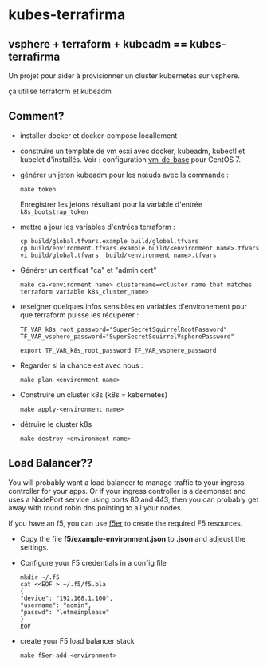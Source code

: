 # kubes-terrafirma

## vsphere + terraform + kubeadm == kubes-terrafirma

Un projet pour aider à provisionner un cluster kubernetes sur vsphere.

ça utilise terraform et kubeadm

## Comment?

* installer docker et docker-compose locallement

* construire un template de vm esxi avec docker, kubeadm, kubectl et kubelet  d'installés. Voir : configuration [vm-de-base](vm-base.md) pour CentOS 7.

* générer un jeton kubeadm pour les nœuds avec la commande :

  ```
  make token
  ```
  Enregistrer les jetons résultant pour la variable d'entrée `k8s_bootstrap_token`

* mettre à jour les variables d'entrées terraform : 

  ```
  cp build/global.tfvars.example build/global.tfvars
  cp build/environment.tfvars.example build/<environment name>.tfvars
  vi build/global.tfvars  build/<environment name>.tfvars
  ```

* Générer un certificat "ca" et "admin cert"

  ```
  make ca-<environment name> clustername=<cluster name that matches terraform variable k8s_cluster_name>
  ```
  
* reseigner quelques infos sensibles en variables d'environement pour que terraform puisse les récupérer : 

  ```
  TF_VAR_k8s_root_password="SuperSecretSquirrelRootPassword"
  TF_VAR_vsphere_password="SuperSecretSquirrelVspherePassword"

  export TF_VAR_k8s_root_password TF_VAR_vsphere_password
  ```

* Regarder si la chance est avec nous :

  ```
  make plan-<environment name>
  ```

* Construire un cluster k8s (k8s = kebernetes) 

  ```
  make apply-<environment name>
  ```

* détruire le cluster k8s

  ```
  make destroy-<environment name>
  ```

## Load Balancer??

You will probably want a load balancer to manage traffic to your ingress controller for your apps.
Or if your ingress controller is a daemonset and uses a NodePort service using ports 80 and 443, then you can probably get away with round robin dns pointing to all your nodes.

If you have an f5, you can use [f5er](https://github.com/pr8kerl/f5er) to create the required F5 resources.

* Copy the file **f5/example-environment.json** to **<envirnment>.json** and adjeust the settings.

* Configure your F5 credentials in a config file

  ```
  mkdir ~/.f5
  cat <<EOF > ~/.f5/f5.bla 
  {
  "device": "192.168.1.100",
  "username": "admin",
  "passwd": "letmeinplease"
  }
  EOF
  ```

* create your F5 load balancer stack

  ```
  make f5er-add-<environment>
  ```
